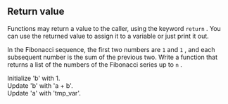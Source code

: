 <h2>Return value</h2><p>Functions may return a value to the caller, using the keyword <code>return</code> . You can use the returned value to assign it to a variable or just print it out.</p><p>In the Fibonacci sequence, the first two numbers are <code>1</code> and <code>1</code> , and each subsequent number is the sum of the previous two. Write a function that returns a list of the numbers of the Fibonacci series up to <code>n</code> .</p><div class="hint">Initialize 'b' with 1.</div>
<div class="hint">Update 'b' with 'a + b'.</div>
<div class="hint">Update 'a' with 'tmp_var'.</div>
